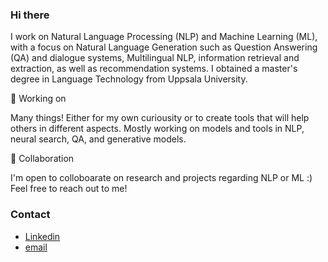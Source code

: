 ### Hi there
I work on Natural Language Processing (NLP) and Machine Learning (ML), with a focus on Natural Language Generation such as Question Answering (QA) and dialogue systems, Multilingual NLP, information retrieval and extraction, as well as recommendation systems.
I obtained a master's degree in Language Technology from Uppsala University.

🔭 Working on

Many things! Either for my own curiousity or to create tools that will help others in different aspects. Mostly working on models and tools in NLP, neural search, QA, and generative models.

🤝 Collaboration

I'm open to colloboarate on research and projects regarding NLP or ML :) Feel free to reach out to me!

### Contact
- [Linkedin](https://www.linkedin.com/in/evelynkyl/)
- [email](mailto:evelyn.kyliu.uu@gmail.com)
